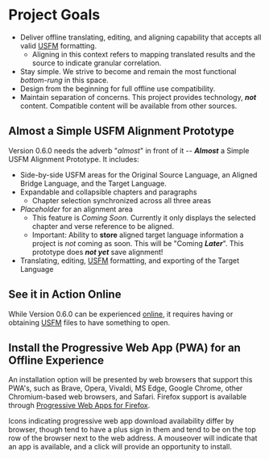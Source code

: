 # Project Goals
 * Deliver offline translating, editing, and aligning capability that accepts all valid [USFM](https://ubsicap.github.io/usfm/) formatting.
    * Aligning in this context refers to mapping translated results and the source to indicate granular correlation.
 * Stay simple. We strive to become and remain the most functional *bottom-rung* in this space.
 * Design from the beginning for full offline use compatibility.
 * Maintain separation of concerns. This project provides technology, ***not*** content. Compatible content will be available from other sources.

## Almost a Simple USFM Alignment Prototype

Version 0.6.0 needs the adverb "*almost*" in front of it -- ***Almost*** a Simple USFM Alignment Prototype. It includes:
* Side-by-side USFM areas for the Original Source Language, an Aligned Bridge Language, and the Target Language.
* Expandable and collapsible chapters and paragraphs
    * Chapter selection synchronized across all three areas
* *Placeholder* for an alignment area
    * This feature is *Coming Soon*. Currently it only displays the selected chapter and verse reference to be aligned.
    * Important: Ability to **store** aligned target language information a project is *not* coming as soon. This will be "Coming ***Later***". This prototype does ***not yet*** save alignment!
* Translating, editing, [USFM](https://ubsicap.github.io/usfm/) formatting, and exporting of the Target Language

## See it in Action Online

While Version 0.6.0 can be experienced [online](https://simple-usfm-alignment-prototype.netlify.app/), it requires having or obtaining [USFM](https://ubsicap.github.io/usfm/) files to have something to open.

## Install the Progressive Web App (PWA) for an Offline Experience

An installation option will be presented by web browsers that support this PWA's, such as Brave, Opera, Vivaldi, MS Edge, Google Chrome, other Chromium-based web browsers, and Safari. Firefox support is available through [Progressive Web Apps for Firefox](https://addons.mozilla.org/en-US/firefox/addon/firefoxpwa/).

Icons indicating progressive web app download availability differ by browser, though tend to have a plus sign in them and tend to be on the top row of the browser next to the web address. A mouseover will indicate that an app is available, and a click will provide an opportunity to install.